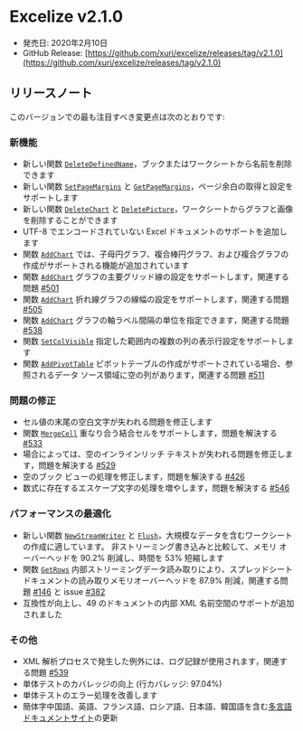 # Excelize v2.1.0

* 発売日: 2020年2月10日
* GitHub Release: [https://github.com/xuri/excelize/releases/tag/v2.1.0](https://github.com/xuri/excelize/releases/tag/v2.1.0)

## リリースノート

このバージョンでの最も注目すべき変更点は次のとおりです:

### 新機能

* 新しい関数 [`DeleteDefinedName`](https://pkg.go.dev/github.com/xuri/excelize/v2@v2.1.0#File.DeleteDefinedName)，ブックまたはワークシートから名前を削除できます
* 新しい関数 [`SetPageMargins`](https://pkg.go.dev/github.com/xuri/excelize/v2@v2.1.0#File.SetPageMargins) と [`GetPageMargins`](https://pkg.go.dev/github.com/xuri/excelize/v2@v2.1.0#File.GetPageMargins)，ページ余白の取得と設定をサポートします
* 新しい関数 [`DeleteChart`](https://pkg.go.dev/github.com/xuri/excelize/v2@v2.1.0#File.DeleteChart) と [`DeletePicture`](https://pkg.go.dev/github.com/xuri/excelize/v2@v2.1.0#File.DeletePicture)，ワークシートからグラフと画像を削除することができます
* UTF-8 でエンコードされていない Excel ドキュメントのサポートを追加します
* 関数 [`AddChart`](https://pkg.go.dev/github.com/xuri/excelize/v2@v2.1.0#File.AddChart) では、子母円グラフ、複合棒円グラフ、および複合グラフの作成がサポートされる機能が追加されています
* 関数 [`AddChart`](https://pkg.go.dev/github.com/xuri/excelize/v2@v2.1.0#File.AddChart) グラフの主要グリッド線の設定をサポートします，関連する問題 [#501](https://github.com/xuri/excelize/issues/501)
* 関数 [`AddChart`](https://pkg.go.dev/github.com/xuri/excelize/v2@v2.1.0#File.AddChart) 折れ線グラフの線幅の設定をサポートします，関連する問題 [#505](https://github.com/xuri/excelize/issues/505)
* 関数 [`AddChart`](https://pkg.go.dev/github.com/xuri/excelize/v2@v2.1.0#File.AddChart) グラフの軸ラベル間隔の単位を指定できます，関連する問題 [#538](https://github.com/xuri/excelize/issues/538)
* 関数 [`SetColVisible`](https://pkg.go.dev/github.com/xuri/excelize/v2@v2.1.0#File.SetColVisible) 指定した範囲内の複数の列の表示行設定をサポートします
* 関数 [`AddPivotTable`](https://pkg.go.dev/github.com/xuri/excelize/v2@v2.1.0#File.AddPivotTable) ピボットテーブルの作成がサポートされている場合、参照されるデータ ソース領域に空の列があります，関連する問題 [#511](https://github.com/xuri/excelize/issues/511)

### 問題の修正

* セル値の末尾の空白文字が失われる問題を修正します
* 関数 [`MergeCell`](https://pkg.go.dev/github.com/xuri/excelize/v2@v2.1.0#File.MergeCell) 重なり合う結合セルをサポートします，問題を解決する [#533](https://github.com/xuri/excelize/issues/533)
* 場合によっては、空のインラインリッチ テキストが失われる問題を修正します，問題を解決する [#529](https://github.com/xuri/excelize/issues/529)
* 空のブック ビューの処理を修正します，問題を解決する [#426](https://github.com/xuri/excelize/issues/426)
* 数式に存在するエスケープ文字の処理を増やします，問題を解決する [#546](https://github.com/xuri/excelize/issues/546)

### パフォーマンスの最適化

* 新しい関数 [`NewStreamWriter`](https://pkg.go.dev/github.com/xuri/excelize/v2@v2.1.0#File.NewStreamWriter) と [`Flush`](https://pkg.go.dev/github.com/xuri/excelize/v2@v2.1.0#StreamWriter.Flush)，大規模なデータを含むワークシートの作成に適しています。 非ストリーミング書き込みと比較して、メモリ オーバーヘッドを 90.2% 削減し、時間を 53% 短縮します
* 関数 [`GetRows`](https://pkg.go.dev/github.com/xuri/excelize/v2@v2.1.0#File.GetRows) 内部ストリーミングデータ読み取りにより、スプレッドシートドキュメントの読み取りメモリオーバーヘッドを 87.9% 削減，関連する問題 [#146](https://github.com/xuri/excelize/issues/146) と issue [#382](https://github.com/xuri/excelize/issues/382)
* 互換性が向上し、49 のドキュメントの内部 XML 名前空間のサポートが追加されました

### その他

* XML 解析プロセスで発生した例外には、ログ記録が使用されます，関連する問題 [#539](https://github.com/xuri/excelize/issues/539)
* 単体テストのカバレッジの向上 (行カバレッジ: 97.04%)
* 単体テストのエラー処理を改善します
* 簡体字中国語、英語、フランス語、ロシア語、日本語、韓国語を含む[多言語ドキュメントサイト](https://xuri.me/excelize)の更新
